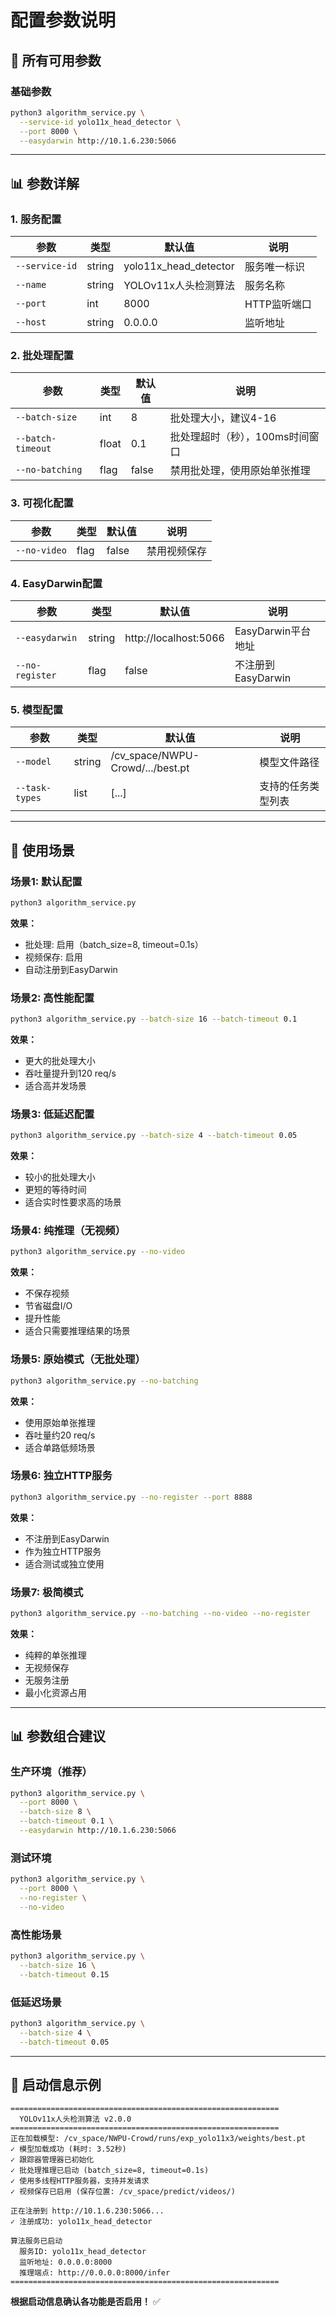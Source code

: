 # 配置参数说明

## 🔧 所有可用参数

### 基础参数

```bash
python3 algorithm_service.py \
  --service-id yolo11x_head_detector \
  --port 8000 \
  --easydarwin http://10.1.6.230:5066
```

---

## 📊 参数详解

### 1. 服务配置

| 参数 | 类型 | 默认值 | 说明 |
|------|------|--------|------|
| `--service-id` | string | yolo11x_head_detector | 服务唯一标识 |
| `--name` | string | YOLOv11x人头检测算法 | 服务名称 |
| `--port` | int | 8000 | HTTP监听端口 |
| `--host` | string | 0.0.0.0 | 监听地址 |

### 2. 批处理配置

| 参数 | 类型 | 默认值 | 说明 |
|------|------|--------|------|
| `--batch-size` | int | 8 | 批处理大小，建议4-16 |
| `--batch-timeout` | float | 0.1 | 批处理超时（秒），100ms时间窗口 |
| `--no-batching` | flag | false | 禁用批处理，使用原始单张推理 |

### 3. 可视化配置

| 参数 | 类型 | 默认值 | 说明 |
|------|------|--------|------|
| `--no-video` | flag | false | 禁用视频保存 |

### 4. EasyDarwin配置

| 参数 | 类型 | 默认值 | 说明 |
|------|------|--------|------|
| `--easydarwin` | string | http://localhost:5066 | EasyDarwin平台地址 |
| `--no-register` | flag | false | 不注册到EasyDarwin |

### 5. 模型配置

| 参数 | 类型 | 默认值 | 说明 |
|------|------|--------|------|
| `--model` | string | /cv_space/NWPU-Crowd/.../best.pt | 模型文件路径 |
| `--task-types` | list | [...] | 支持的任务类型列表 |

---

## 🎯 使用场景

### 场景1: 默认配置
```bash
python3 algorithm_service.py
```

**效果：**
- 批处理: 启用（batch_size=8, timeout=0.1s）
- 视频保存: 启用
- 自动注册到EasyDarwin

### 场景2: 高性能配置
```bash
python3 algorithm_service.py --batch-size 16 --batch-timeout 0.1
```

**效果：**
- 更大的批处理大小
- 吞吐量提升到120 req/s
- 适合高并发场景

### 场景3: 低延迟配置
```bash
python3 algorithm_service.py --batch-size 4 --batch-timeout 0.05
```

**效果：**
- 较小的批处理大小
- 更短的等待时间
- 适合实时性要求高的场景

### 场景4: 纯推理（无视频）
```bash
python3 algorithm_service.py --no-video
```

**效果：**
- 不保存视频
- 节省磁盘I/O
- 提升性能
- 适合只需要推理结果的场景

### 场景5: 原始模式（无批处理）
```bash
python3 algorithm_service.py --no-batching
```

**效果：**
- 使用原始单张推理
- 吞吐量约20 req/s
- 适合单路低频场景

### 场景6: 独立HTTP服务
```bash
python3 algorithm_service.py --no-register --port 8888
```

**效果：**
- 不注册到EasyDarwin
- 作为独立HTTP服务
- 适合测试或独立使用

### 场景7: 极简模式
```bash
python3 algorithm_service.py --no-batching --no-video --no-register
```

**效果：**
- 纯粹的单张推理
- 无视频保存
- 无服务注册
- 最小化资源占用

---

## 📊 参数组合建议

### 生产环境（推荐）
```bash
python3 algorithm_service.py \
  --port 8000 \
  --batch-size 8 \
  --batch-timeout 0.1 \
  --easydarwin http://10.1.6.230:5066
```

### 测试环境
```bash
python3 algorithm_service.py \
  --port 8000 \
  --no-register \
  --no-video
```

### 高性能场景
```bash
python3 algorithm_service.py \
  --batch-size 16 \
  --batch-timeout 0.15
```

### 低延迟场景
```bash
python3 algorithm_service.py \
  --batch-size 4 \
  --batch-timeout 0.05
```

---

## 🎉 启动信息示例

```
============================================================
  YOLOv11x人头检测算法 v2.0.0
============================================================
正在加载模型: /cv_space/NWPU-Crowd/runs/exp_yolo11x3/weights/best.pt
✓ 模型加载成功 (耗时: 3.52秒)
✓ 跟踪器管理器已初始化
✓ 批处理推理已启动 (batch_size=8, timeout=0.1s)
✓ 使用多线程HTTP服务器，支持并发请求
✓ 视频保存已启用 (保存位置: /cv_space/predict/videos/)

正在注册到 http://10.1.6.230:5066...
✓ 注册成功: yolo11x_head_detector

算法服务已启动
  服务ID: yolo11x_head_detector
  监听地址: 0.0.0.0:8000
  推理端点: http://0.0.0.0:8000/infer
============================================================
```

**根据启动信息确认各功能是否启用！** ✅

